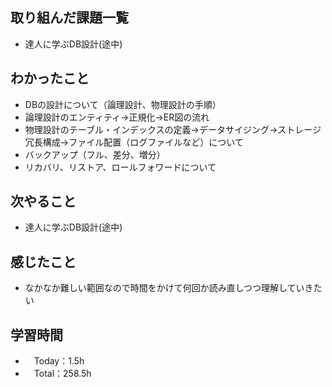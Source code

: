 ## 取り組んだ課題一覧
- 達人に学ぶDB設計(途中)

## わかったこと
- DBの設計について（論理設計、物理設計の手順）
- 論理設計のエンティティ→正規化→ER図の流れ
- 物理設計のテーブル・インデックスの定義→データサイジング→ストレージ冗長構成→ファイル配置（ログファイルなど）について
- バックアップ（フル、差分、増分）
- リカバリ、リストア、ロールフォワードについて

## 次やること
- 達人に学ぶDB設計(途中)

## 感じたこと
- なかなか難しい範囲なので時間をかけて何回か読み直しつつ理解していきたい

## 学習時間
- 　Today：1.5h
- 　Total：258.5h